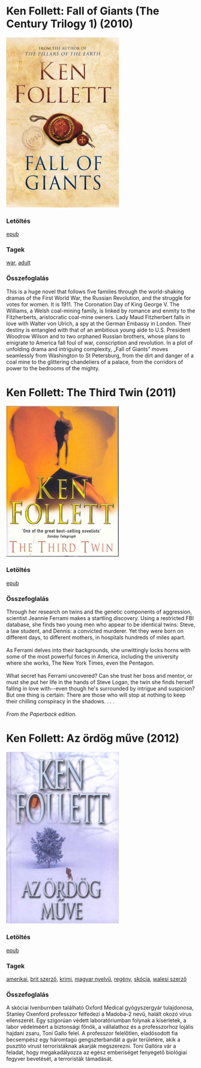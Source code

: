 # <a name="id_1641">Ken Follett: Fall of Giants (The Century Trilogy 1) (2010)</a>
<img src="https://github.com/BercziSandor/calibre_lib/raw/main/libs/main/Ken%20Follett/Fall%20of%20Giants%20%281641%29/cover.jpg" alt="cover" width="300"/>

### Letöltés
[epub](https://github.com/BercziSandor/calibre_lib/raw/main/libs/main/Ken%20Follett/Fall%20of%20Giants%20%281641%29/Fall%20of%20Giants%20-%20Ken%20Follett.epub)

### Tagek
[war](https://github.com/berczisandor/calibre_lib/libs/main/_tags/war.md), [adult](https://github.com/berczisandor/calibre_lib/libs/main/_tags/adult.md)

### Összefoglalás
<div>
<p>This is a huge novel that follows five families through the world-shaking dramas of the First World War, the Russian Revolution, and the struggle for votes for women. It is 1911. The Coronation Day of King George V. The Williams, a Welsh coal-mining family, is linked by romance and enmity to the Fitzherberts, aristocratic coal-mine owners. Lady Maud Fitzherbert falls in love with Walter von Ulrich, a spy at the German Embassy in London. Their destiny is entangled with that of an ambitious young aide to U.S. President Woodrow Wilson and to two orphaned Russian brothers, whose plans to emigrate to America fall foul of war, conscription and revolution. In a plot of unfolding drama and intriguing complexity, „Fall of Giants” moves seamlessly from Washington to St Petersburg, from the dirt and danger of a coal mine to the glittering chandeliers of a palace, from the corridors of power to the bedrooms of the mighty.</p></div>


# <a name="id_1640">Ken Follett: The Third Twin (2011)</a>
<img src="https://github.com/BercziSandor/calibre_lib/raw/main/libs/main/Ken%20Follett/The%20Third%20Twin%20%281640%29/cover.jpg" alt="cover" width="300"/>

### Letöltés
[epub](https://github.com/BercziSandor/calibre_lib/raw/main/libs/main/Ken%20Follett/The%20Third%20Twin%20%281640%29/The%20Third%20Twin%20-%20Ken%20Follett.epub)

### Összefoglalás
<p>Through her research on twins and the genetic components of aggression, scientist Jeannie Ferrami makes a startling discovery. Using a restricted FBI database, she finds two young men who appear to be identical twins: Steve, a law student, and Dennis: a convicted murderer. Yet they were born on different days, to different mothers, in hospitals hundreds of miles apart.<br><br>As Ferrami delves into their backgrounds, she unwittingly locks horns with some of the most powerful forces in America, including the university where she works, The New York Times, even the Pentagon. <br><br>What secret has Ferrami uncovered? Can she trust her boss and mentor, or must she put her life in the hands of Steve Logan, the twin she finds herself falling in love with--even though he's surrounded by intrigue and suspicion? But one thing is certain: There are those who will stop at nothing to keep their chilling conspiracy in the shadows. . . .<br><br><i>From the Paperback edition.</i></p>


# <a name="id_807">Ken Follett: Az ördög műve (2012)</a>
<img src="https://github.com/BercziSandor/calibre_lib/raw/main/libs/main/Ken%20Follett/Az%20ordog%20muve%20%28807%29/cover.jpg" alt="cover" width="300"/>

### Letöltés
[epub](https://github.com/BercziSandor/calibre_lib/raw/main/libs/main/Ken%20Follett/Az%20ordog%20muve%20%28807%29/Az%20ordog%20muve%20-%20Ken%20Follett.epub)

### Tagek
[amerikai](https://github.com/berczisandor/calibre_lib/libs/main/_tags/amerikai.md), [brit szerző](https://github.com/berczisandor/calibre_lib/libs/main/_tags/brit%20szerz%c5%91.md), [krimi](https://github.com/berczisandor/calibre_lib/libs/main/_tags/krimi.md), [magyar nyelvű](https://github.com/berczisandor/calibre_lib/libs/main/_tags/magyar%20nyelv%c5%b1.md), [regény](https://github.com/berczisandor/calibre_lib/libs/main/_tags/reg%c3%a9ny.md), [skócia](https://github.com/berczisandor/calibre_lib/libs/main/_tags/sk%c3%b3cia.md), [walesi szerző](https://github.com/berczisandor/calibre_lib/libs/main/_tags/walesi%20szerz%c5%91.md)

### Összefoglalás
<div>
<p>A skóciai Ivenburnben található Oxford Medical gyógyszergyár tulajdonosa, Stanley Oxenford professzor felfedezi a Madoba-2 nevű, halált okozó vírus ellenszerét. Egy szigorúan védett laboratóriumban folynak a kísérletek, a labor védelméért a biztonsági főnök, a vállalathoz és a professzorhoz lojális hajdani zsaru, Toni Gallo felel. A professzor felelőtlen, eladósodott fia becsempész egy háromtagú gengszterbandát a gyár területére, akik a pusztító vírust terroristáknak akarják megszerezni. Toni Gallóra vár a feladat, hogy megakadályozza az egész emberiséget fenyegető biológiai fegyver bevetését, a terroristák támadását.</p></div>


